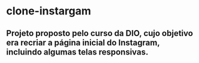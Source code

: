 # clone-instargam
## Projeto proposto pelo curso da DIO, cujo objetivo era recriar a página inicial do Instagram, incluindo algumas telas responsivas. 
